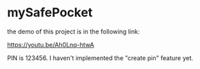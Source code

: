 # mySafePocket

the demo of this project is in the following link:

https://youtu.be/Ah0Lnq-htwA

PIN is 123456. I haven't implemented the "create pin" feature yet.
